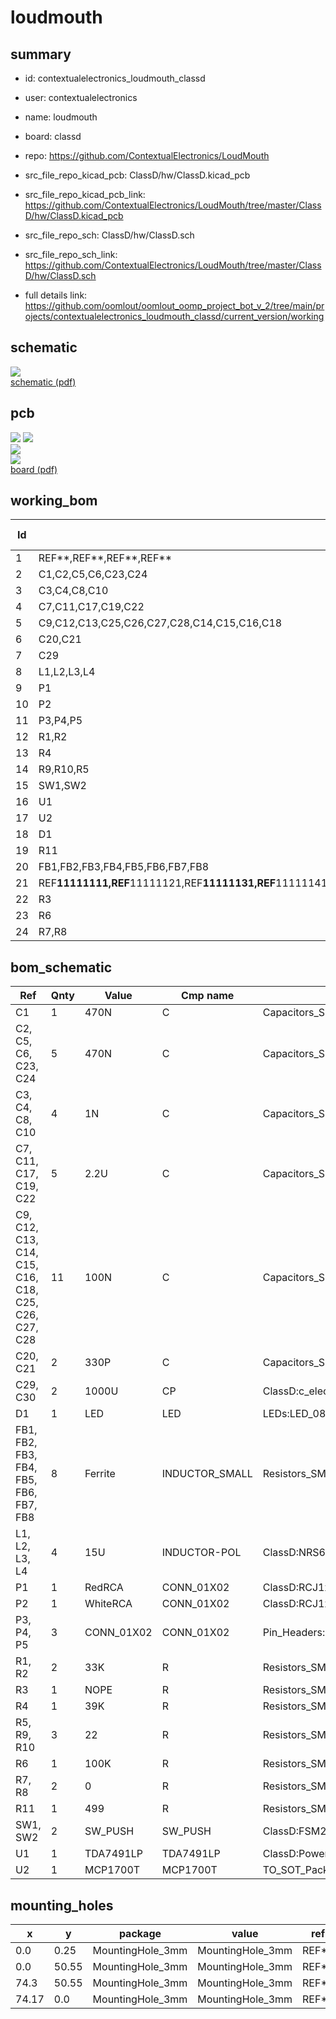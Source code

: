 # loudmouth
 
## summary 
* id: contextualelectronics_loudmouth_classd
* user: contextualelectronics
* name: loudmouth
* board: classd
* repo: https://github.com/ContextualElectronics/LoudMouth
* src_file_repo_kicad_pcb: ClassD/hw/ClassD.kicad_pcb
* src_file_repo_kicad_pcb_link: https://github.com/ContextualElectronics/LoudMouth/tree/master/ClassD/hw/ClassD.kicad_pcb


* src_file_repo_sch: ClassD/hw/ClassD.sch
* src_file_repo_sch_link: https://github.com/ContextualElectronics/LoudMouth/tree/master/ClassD/hw/ClassD.sch
* full details link: https://github.com/oomlout/oomlout_oomp_project_bot_v_2/tree/main/projects/contextualelectronics_loudmouth_classd/current_version/working  

## schematic  
![](working_schematic_600.png)  
[schematic (pdf)](working_schematic.pdf) 






















## pcb  
![](working_3d_600.png) 
![](working_3d_front_600.png)  
![](working_3d_back_600.png)  
![](working_600.png)  
[board (pdf)](working.pdf)  

## working_bom
| Id | Designator | Footprint | Quantity | Designation | Supplier and ref |  | None | 
| --- | --- | --- | --- | --- | --- | --- | --- | 
| 1 | REF**,REF**,REF**,REF** | MountingHole_3mm | 4 | MountingHole_3mm |  |  | [''] | 
| 2 | C1,C2,C5,C6,C23,C24 | C_1206 | 6 | 470N |  |  | [''] | 
| 3 | C3,C4,C8,C10 | C_0805 | 4 | 1N |  |  | [''] | 
| 4 | C7,C11,C17,C19,C22 | C_1206 | 5 | 2.2U |  |  | [''] | 
| 5 | C9,C12,C13,C25,C26,C27,C28,C14,C15,C16,C18 | C_0805 | 11 | 100N |  |  | [''] | 
| 6 | C20,C21 | C_0805 | 2 | 330P |  |  | [''] | 
| 7 | C29 | c_elec_13.6x13.6 | 1 | 1000U |  |  | [''] | 
| 8 | L1,L2,L3,L4 | NRS6045T150MMGK | 4 | 15U |  |  | [''] | 
| 9 | P1 | RCJ1x | 1 | RedRCA |  |  | [''] | 
| 10 | P2 | RCJ1x | 1 | WhiteRCA |  |  | [''] | 
| 11 | P3,P4,P5 | Pin_Header_Straight_1x02 | 3 | CONN_01X02 |  |  | [''] | 
| 12 | R1,R2 | R_0805 | 2 | 33K |  |  | [''] | 
| 13 | R4 | R_0805 | 1 | 39K |  |  | [''] | 
| 14 | R9,R10,R5 | R_0805 | 3 | 22 |  |  | [''] | 
| 15 | SW1,SW2 | FSM2JSMAA-ND | 2 | SW_PUSH |  |  | [''] | 
| 16 | U1 | PowerSSO36-EPD | 1 | TDA7491LP |  |  | [''] | 
| 17 | U2 | SOT-23 | 1 | MCP1700T |  |  | [''] | 
| 18 | D1 | LED_0805 | 1 | LED |  |  | [''] | 
| 19 | R11 | R_0805 | 1 | 499 |  |  | [''] | 
| 20 | FB1,FB2,FB3,FB4,FB5,FB6,FB7,FB8 | R_0805 | 8 | Ferrite |  |  | [''] | 
| 21 | REF**11111111,REF**11111121,REF**11111131,REF**11111141,REF**11111151,REF**11111161,REF**11111171,REF**11111181,REF**11111112,REF**11111122,REF**11111132,REF**11111142,REF**11111152,REF**11111162,REF**11111172,REF**11111182,REF**11111192,REF**111111102,REF**111111112,REF**111111122,REF**111111132,REF**111111111,REF**111111121,REF**111111131,REF**111111141,REF**111111151,REF**111111161,REF**111111171,REF**111111112,REF**111111122,REF**111111132,REF**111111142,REF**111111152,REF**111111162,REF**11111121,REF**11111111,REF**111111111,REF**111111121,REF**111111131,REF**11111131,REF**11111141,REF**111111141,REF**111111152,REF**111111121,REF**11111122,REF**111111111,REF**11111112,REF**111111121,REF**11111122,REF**11111112,REF**111111121,REF**11111122,REF**111111111,REF**11111112,REF**111111121,REF**11111122,REF**111111111,REF**11111112,REF**111111121,REF**11111122,REF**111111111,REF**11111112,REF**111111121,REF**11111122,REF**111111111,REF**11111112,REF**11111122,REF**111111121,REF**111111121,REF**11111122,REF**11111122,REF**111111121,REF**111111121,REF**11111122,REF**11111122,REF**111111121,REF**11111122,REF**111111121,REF**11111122,REF**111111121,REF**111111121,REF**111111121,REF**111111121,REF**111111121,REF**111111121,REF**111111121,REF**111111121,REF**111111121,REF**111111121,REF**111111121,REF**111111121,REF**111111121,REF**111111121,REF**111111121,REF**111111121,REF**111111121,REF**111111121,REF**111111121,REF**11111122,REF**11111122,REF**111111121,REF**11111122,REF**11111122,REF**111111121,REF**111111121,REF**111111121,REF**11111122,REF**11111122,REF**111111121,REF**11111122,REF**11111122,REF**111111121,REF**111111121,REF**111111121,REF**11111122,REF**11111122,REF**111111121,REF**11111122,REF**11111122,REF**11111122,REF**11111122,REF**11111122,REF**11111122,REF**11111122,REF**11111122,REF**11111122,REF**11111122,REF**11111122,REF**11111122,REF**11111122,REF**11111122,REF**11111122,REF**11111122,REF**11111122,REF**11111122,REF**11111111,REF**11111111,REF**11111111,REF**11111111,REF**11111111,REF**11111111,REF**11111111,REF**11111111,REF**11111111,REF**11111111,REF**11111111,REF**11111111,REF**11111111,REF**11111111,REF**11111111,REF**11111111,REF**11111111,REF**11111111,REF**11111111,REF**11111111,REF**11111111,REF**11111111,REF**11111111,REF**11111111,REF**11111111,REF**11111111,REF**11111111,REF**11111111,REF**11111111,REF**11111111,REF**11111111,REF**11111111,REF**11111111,REF**11111111,REF**11111111,REF**11111111,REF**11111111,REF**11111111,REF**11111111,REF**11111111,REF**11111111,REF**11111111,REF**11111111,REF**11111111,REF**11111111,REF**11111111,REF**11111111,REF**11111111,REF**11111111,REF**11111111,REF**11111111,REF**11111111,REF**11111111,REF**11111111,REF**11111111,REF**11111111,REF**11111111,REF**11111111,REF**11111111,REF**11111111,REF**11111111,REF**11111111,REF**11111111,REF**11111111,REF**11111111,REF**11111111,REF**11111111,REF**11111111,REF**11111111,REF**11111111,REF**11111111,REF**11111111,REF**11111111,REF**11111111,REF**11111111,REF**11111111,REF**11111111,REF**11111111,REF**11111111,REF**11111111,REF**11111111,REF**11111111,REF**11111111,REF**11111111,REF**11111111,REF**11111111,REF**11111111,REF**11111111,REF**11111111,REF**11111111,REF**11111111,REF**11111111,REF**11111111,REF**11111111,REF**11111111,REF**11111111,REF**11111111,REF**11111111,REF**11111111,REF**11111111,REF**11111111,REF**11111111,REF**11111111,REF**11111111,REF**11111111,REF**11111111,REF**11111111,REF**11111111,REF**11111111 | STITCH-VIA | 244 | STITCH-VIA |  |  | [''] | 
| 22 | R3 | R_0805 | 1 | NOPE |  |  | [''] | 
| 23 | R6 | R_0805 | 1 | 100K |  |  | [''] | 
| 24 | R7,R8 | R_0805 | 2 | 0 |  |  | [''] | 


## bom_schematic
| Ref | Qnty | Value | Cmp name | Footprint | Description | Vendor | DNP | 
| --- | --- | --- | --- | --- | --- | --- | --- | 
| C1 | 1 | 470N | C | Capacitors_SMD:C_1206_HandSoldering |  |  |  | 
| C2, C5, C6, C23, C24 | 5 | 470N | C | Capacitors_SMD:C_1206 |  |  |  | 
| C3, C4, C8, C10 | 4 | 1N | C | Capacitors_SMD:C_0805 |  |  |  | 
| C7, C11, C17, C19, C22 | 5 | 2.2U | C | Capacitors_SMD:C_1206 |  |  |  | 
| C9, C12, C13, C14, C15, C16, C18, C25, C26, C27, C28 | 11 | 100N | C | Capacitors_SMD:C_0805 |  |  |  | 
| C20, C21 | 2 | 330P | C | Capacitors_SMD:C_0805 |  |  |  | 
| C29, C30 | 2 | 1000U | CP | ClassD:c_elec_13.6x13.6 |  |  |  | 
| D1 | 1 | LED | LED | LEDs:LED_0805 |  |  |  | 
| FB1, FB2, FB3, FB4, FB5, FB6, FB7, FB8 | 8 | Ferrite | INDUCTOR_SMALL | Resistors_SMD:R_0805 |  |  |  | 
| L1, L2, L3, L4 | 4 | 15U | INDUCTOR-POL | ClassD:NRS6045T150MMGK |  |  |  | 
| P1 | 1 | RedRCA | CONN_01X02 | ClassD:RCJ1x |  |  |  | 
| P2 | 1 | WhiteRCA | CONN_01X02 | ClassD:RCJ1x |  |  |  | 
| P3, P4, P5 | 3 | CONN_01X02 | CONN_01X02 | Pin_Headers:Pin_Header_Straight_1x02 |  |  |  | 
| R1, R2 | 2 | 33K | R | Resistors_SMD:R_0805 |  |  |  | 
| R3 | 1 | NOPE | R | Resistors_SMD:R_0805 |  |  |  | 
| R4 | 1 | 39K | R | Resistors_SMD:R_0805 |  |  |  | 
| R5, R9, R10 | 3 | 22 | R | Resistors_SMD:R_0805 |  |  |  | 
| R6 | 1 | 100K | R | Resistors_SMD:R_0805 |  |  |  | 
| R7, R8 | 2 | 0 | R | Resistors_SMD:R_0805 |  |  |  | 
| R11 | 1 | 499 | R | Resistors_SMD:R_0805 |  |  |  | 
| SW1, SW2 | 2 | SW_PUSH | SW_PUSH | ClassD:FSM2JSMAA-ND |  |  |  | 
| U1 | 1 | TDA7491LP | TDA7491LP | ClassD:PowerSSO36-EPD |  |  |  | 
| U2 | 1 | MCP1700T | MCP1700T | TO_SOT_Packages_SMD:SOT-23 |  |  |  | 


## mounting_holes
| x | y | package | value | ref | size | 
| --- | --- | --- | --- | --- | --- | 
| 0.0 | 0.25 | MountingHole_3mm | MountingHole_3mm | REF** | m3 | 
| 0.0 | 50.55 | MountingHole_3mm | MountingHole_3mm | REF** | m3 | 
| 74.3 | 50.55 | MountingHole_3mm | MountingHole_3mm | REF** | m3 | 
| 74.17 | 0.0 | MountingHole_3mm | MountingHole_3mm | REF** | m3 | 


